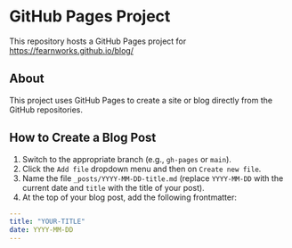 # GitHub Pages Project

This repository hosts a GitHub Pages project for https://fearnworks.github.io/blog/

## About

This project uses GitHub Pages to create a site or blog directly from the GitHub repositories.

## How to Create a Blog Post

1. Switch to the appropriate branch (e.g., `gh-pages` or `main`).
2. Click the `Add file` dropdown menu and then on `Create new file`.
3. Name the file `_posts/YYYY-MM-DD-title.md` (replace `YYYY-MM-DD` with the current date and `title` with the title of your post).
4. At the top of your blog post, add the following frontmatter:

```yaml
---
title: "YOUR-TITLE"
date: YYYY-MM-DD
---